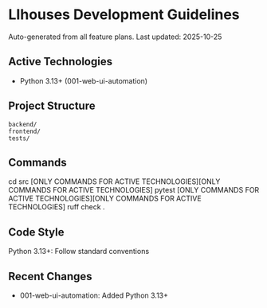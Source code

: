 # LIhouses Development Guidelines

Auto-generated from all feature plans. Last updated: 2025-10-25

## Active Technologies

- Python 3.13+ (001-web-ui-automation)

## Project Structure

```text
backend/
frontend/
tests/
```

## Commands

cd src [ONLY COMMANDS FOR ACTIVE TECHNOLOGIES][ONLY COMMANDS FOR ACTIVE TECHNOLOGIES] pytest [ONLY COMMANDS FOR ACTIVE TECHNOLOGIES][ONLY COMMANDS FOR ACTIVE TECHNOLOGIES] ruff check .

## Code Style

Python 3.13+: Follow standard conventions

## Recent Changes

- 001-web-ui-automation: Added Python 3.13+

<!-- MANUAL ADDITIONS START -->
<!-- MANUAL ADDITIONS END -->

